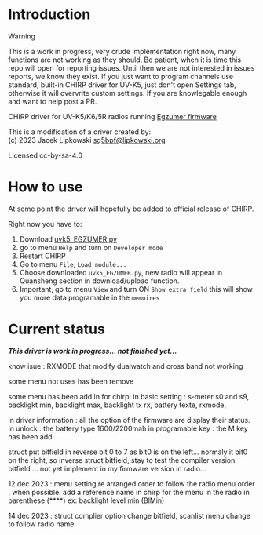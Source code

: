 # Introduction

> [!WARNING]  
This is a work in progress, very crude implementation right now, many functions are not working as they should. Be patient, when it is time this repo will open for reporting issues. Until then we are not interested in issues reports, we know they exist.
If you just want to program channels use standard, built-in CHIRP driver for UV-K5, just don't open Settings tab, otherwise it will overvrite custom settings.
If you are knowlegable enough and want to help post a PR.

CHIRP driver for UV-K5/K6/5R radios running [Egzumer firmware](https://github.com/egzumer/uv-k5-firmware-custom)

This is a modification of a driver created by:<br>
(c) 2023 Jacek Lipkowski <sq5bpf@lipkowski.org>

Licensed cc-by-sa-4.0

# How to use

At some point the driver will hopefully be added to official release of CHIRP.

Right now you have to:
1. Download [uvk5_EGZUMER.py](uvk5_EGZUMER.py?raw=1)
1. go to menu `Help` and turn on `Developer mode`
1. Restart CHIRP
1. Go to menu `File`, `Load module...`
1. Choose downloaded `uvk5_EGZUMER.py`, new radio will appear in Quansheng section in download/upload function.
1. Important, go to menu `View` and turn ON `Show extra field`  this will show you more data programable in the `memoires` 
# Current status

***This driver is work in progress... not finished yet...***

know isue : RXMODE that modify dualwatch and cross band not working

some menu not uses has been remove

some menu has been add in for chirp:
in basic setting : s-meter s0 and s9, 
                   backligkt min, 
                   backlight max,
                   backlight tx rx,
                   battery texte,
                   rxmode,
                   
in driver information :  all the option of the firmware are display their status.
in unlock : the battery type 1600/2200mah
in programable key : the M key has been add

struct put bitfield in reverse bit 0 to 7  as bit0 is on the left... 
normaly it bit0 on the right, so inverse struct bitfield,
stay to test the compiler version bitfield ... not yet implement in my firmware version in radio... 

12 dec 2023 : menu setting re arranged order to follow the radio menu order , when possible. 
 add a reference name in chirp for the menu in the radio in parenthese (****)  ex: backlight level min  (BlMin)

14 dec 2023 : struct complier option change bitfield, scanlist menu change to follow radio name 
